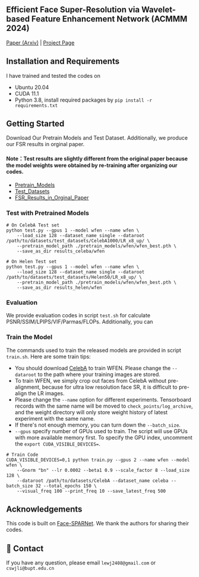 
## Efficient Face Super-Resolution via Wavelet-based Feature Enhancement Network (ACMMM 2024)

[Paper (Arxiv)]() | [Project Page]() 

## Installation and Requirements 
I have trained and tested the codes on
- Ubuntu 20.04
- CUDA 11.1  
- Python 3.8, install required packages by `pip install -r requirements.txt`

## Getting Started
Download Our Pretrain Models and Test Dataset. Additionally, we produce our FSR results in orginal paper.
#### Note：Test results are slightly different from the original paper because the model weights were obtained by re-training after organizing our codes.
- [Pretrain_Models]()  
- [Test_Datasets]()
- [FSR_Results_in_Orginal_Paper]()

### Test with Pretrained Models

```
# On CelebA Test set
python test.py --gpus 1 --model wfen --name wfen \
    --load_size 128 --dataset_name single --dataroot /path/to/datasets/test_datasets/CelebA1000/LR_x8_up/ \
    --pretrain_model_path ./pretrain_models/wfen/wfen_best.pth \
    --save_as_dir results_celeba/wfen
```

```
# On Helen Test set
python test.py --gpus 1 --model wfen --name wfen \
    --load_size 128 --dataset_name single --dataroot /path/to/datasets/test_datasets/Helen50/LR_x8_up/ \
    --pretrain_model_path ./pretrain_models/wfen/wfen_best.pth \
    --save_as_dir results_helen/wfen
```

### Evaluation
We provide evaluation codes in script `test.sh` for calculate PSNR/SSIM/LPIPS/VIF/Parmas/FLOPs. Additionally, you can 


### Train the Model
The commands used to train the released models are provided in script `train.sh`. Here are some train tips:
- You should download [CelebA](http://mmlab.ie.cuhk.edu.hk/projects/CelebA.html) to train WFEN. Please change the `--dataroot` to the path where your training images are stored.  
- To train WFEN, we simply crop out faces from CelebA without pre-alignment, because for ultra low resolution face SR, it is difficult to pre-align the LR images.  
- Please change the `--name` option for different experiments. Tensorboard records with the same name will be moved to `check_points/log_archive`, and the weight directory will only store weight history of latest experiment with the same name.
- If there's not enough memory, you can turn down the `--batch_size`.
- `--gpus` specify number of GPUs used to train. The script will use GPUs with more available memory first. To specify the GPU index, uncomment the `export CUDA_VISIBLE_DEVICES=`.

```
# Train Code
CUDA_VISIBLE_DEVICES=0,1 python train.py --gpus 2 --name wfen --model wfen \
    --Gnorm "bn" --lr 0.0002 --beta1 0.9 --scale_factor 8 --load_size 128 \
    --dataroot /path/to/datasets/CelebA --dataset_name celeba --batch_size 32 --total_epochs 150 \
    --visual_freq 100 --print_freq 10 --save_latest_freq 500
```

## Acknowledgements
This code is built on [Face-SPARNet](https://github.com/chaofengc/Face-SPARNet). We thank the authors for sharing their codes.

## :e-mail: Contact
If you have any question, please email `lewj2408@gmail.com` or `cswjli@bupt.edu.cn`

